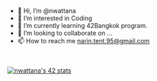 - 👋 Hi, I’m @nwattana
- 👀 I’m interested in Coding
- 🌱 I’m currently learning 42Bangkok program.
- 💞️ I’m looking to collaborate on ...
- 📫 How to reach me narin.tent.95@gmail.com

<!---
nwattana/nwattana is a ✨ special ✨ repository because its `README.md` (this file) appears on your GitHub profile.
You can click the Preview link to take a look at your changes.
--->

<br>

<a href="https://github.com/oakoudad/badge42"><img src="https://badge.mediaplus.ma/landscapes/nwattana?1337Badge=off&UM6P=off" alt="nwattana's 42 stats" /></a>
